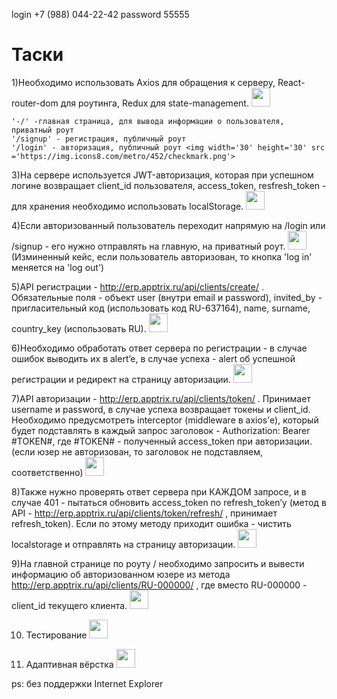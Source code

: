 login +7 (988) 044-22-42
password 55555



<h1> Таски </h1>

1)Необходимо использовать Axios для обращения к серверу, React-router-dom для роутинга, Redux для state-management. <img width='30' height='30' src ='https://img.icons8.com/metro/452/checkmark.png'>


    '-/' -главная страница, для вывода информации о пользователя, приватный роут
    '/signup' - регистрация, публичный роут
    '/login' - авторизация, публичный роут <img width='30' height='30' src ='https://img.icons8.com/metro/452/checkmark.png'>


3)На сервере используется JWT-авторизация, которая при успешном логине возвращает client_id пользователя, access_token, resfresh_token - для хранения необходимо использовать localStorage. <img width='30' height='30' src ='https://img.icons8.com/metro/452/checkmark.png'>


4)Если авторизованный пользователь переходит напрямую на /login или /signup - его нужно отправлять на главную, на приватный роут. <img width='30' height='30' src ='https://img.icons8.com/metro/452/checkmark.png'> (Изминенный кейс, если пользователь авторизован,
то кнопка 'log in' меняется на 'log out')


5)API регистрации - http://erp.apptrix.ru/api/clients/create/ . Обязательные поля - объект user (внутри email и password), invited_by - пригласительный код (использовать код RU-637164), name, surname, country_key (использовать RU). <img width='30' height='30' src ='https://img.icons8.com/metro/452/checkmark.png'>


6)Необходимо обработать ответ сервера по регистрации - в случае ошибок выводить их в alert’e, в случае успеха - alert об успешной регистрации и редирект на страницу авторизации. <img width='30' height='30' src ='https://img.icons8.com/metro/452/checkmark.png'>


7)API авторизации - http://erp.apptrix.ru/api/clients/token/ . Принимает username и password, в случае успеха возвращает токены и client_id. Необходимо предусмотреть interceptor (middleware в axios’е), который будет подставлять в каждый запрос заголовок - Authorization: Bearer #TOKEN#,  где #TOKEN# - полученный access_token при авторизации. (если юзер не авторизован, то заголовок не подставляем, соответственно) <img width='30' height='30' src ='https://img.icons8.com/metro/452/checkmark.png'>


8)Также нужно проверять ответ сервера при КАЖДОМ запросе, и в случае 401 - пытаться обновить access_token по refresh_token’у (метод в API - http://erp.apptrix.ru/api/clients/token/refresh/ , принимает refresh_token). Если по этому методу приходит ошибка - чистить localstorage и отправлять на страницу авторизации. <img width='30' height='30' src ='https://img.icons8.com/metro/452/checkmark.png'>


9)На главной странице по роуту / необходимо запросить и вывести информацию об авторизованном юзере из метода http://erp.apptrix.ru/api/clients/RU-000000/ , где вместо RU-000000 - client_id текущего клиента. <img width='30' height='30' src ='https://img.icons8.com/metro/452/checkmark.png'>


10) Тестирование <img width='30' height='30' src ='https://img.icons8.com/metro/452/checkmark.png'>


11) Адаптивная вёрстка <img width='30' height='30' src ='https://img.icons8.com/metro/452/checkmark.png'>


ps: без поддержки Internet Explorer
